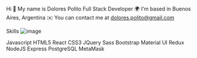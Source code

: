 
Hi 👋 My name is Dolores Polito
Full Stack Developer
🌍  I'm based in Buenos Aires, Argentina
✉️  You can contact me at dolores.polito@gmail.com

Skills
![image](https://user-images.githubusercontent.com/96264081/164464101-c8009c5b-53ff-40b1-b76d-61a892f5a1e9.png)


Javascript
HTML5
React
CSS3
JQuery
Sass
Bootstrap
Material UI
Redux
NodeJS
Express
PostgreSQL
MetaMask





